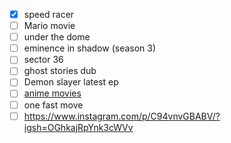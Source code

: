 - [x] speed racer
- [ ] Mario movie
- [ ] under the dome
- [ ] eminence in shadow (season 3)
- [ ] sector 36
- [ ] ghost stories dub
- [ ] Demon slayer latest ep
- [ ] [anime movies](https://www.instagram.com/p/C81ewWpRn4B/)
- [ ] one fast move
- [ ] https://www.instagram.com/p/C94vnvGBABV/?igsh=OGhkajRpYnk3cWVv